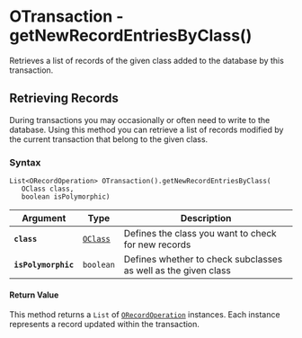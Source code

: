 
# OTransaction - getNewRecordEntriesByClass()

Retrieves a list of records of the given class added to the database by this transaction.

## Retrieving Records

During transactions you may occasionally or often need to write to the database.  Using this method you can retrieve a list of records modified by the current transaction that belong to the given class.

### Syntax

```
List<ORecordOperation> OTransaction().getNewRecordEntriesByClass(
   OClass class,
   boolean isPolymorphic)
```

| Argument | Type | Description |
|---|---|---|
| **`class`** | [`OClass`](../OClass.md) | Defines the class you want to check for new records |
| **`isPolymorphic`** | `boolean` | Defines whether to check subclasses as well as the given class |

#### Return Value

This method returns a `List` of [`ORecordOperation`](../ORecordOperation.md) instances.  Each instance represents a record updated within the transaction.

